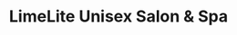 ---
title: "LimeLite Unisex Salon & Spa"
url: /bangalore/limelite-unisex-salon-and-spa/
shop: hairdresser
---
